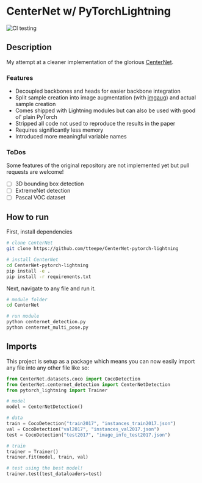 # CenterNet w/ PyTorchLightning 

![CI testing](https://github.com/tteepe/CenterNet-pytorch-lightning/workflows/CI%20testing/badge.svg?branch=main&event=push)

 
## Description
My attempt at a cleaner implementation of the glorious [CenterNet](https://github.com/xingyizhou/CenterNet).

### Features
- Decoupled backbones and heads for easier backbone integration
- Split sample creation into image augmentation (with [imgaug](https://github.com/aleju/imgaug)) and actual sample creation
- Comes shipped with Lightning modules but can also be used with good ol' plain PyTorch
- Stripped all code not used to reproduce the results in the paper
- Requires significantly less memory
- Introduced more meaningful variable names

### ToDos
Some features of the original repository are not implemented yet but pull requests are welcome!

- [ ] 3D bounding box detection
- [ ] ExtremeNet detection
- [ ] Pascal VOC dataset

## How to run   
First, install dependencies   
```bash
# clone CenterNet
git clone https://github.com/tteepe/CenterNet-pytorch-lightning

# install CenterNet
cd CenterNet-pytorch-lightning
pip install -e .   
pip install -r requirements.txt
 ```   
 Next, navigate to any file and run it.   
 ```bash
# module folder
cd CenterNet

# run module
python centernet_detection.py    
python centernet_multi_pose.py    
```

## Imports
This project is setup as a package which means you can now easily import any file into any other file like so:

```python
from CenterNet.datasets.coco import CocoDetection
from CenterNet.centernet_detection import CenterNetDetection
from pytorch_lightning import Trainer

# model
model = CenterNetDetection()

# data
train = CocoDetection("train2017", "instances_train2017.json")
val = CocoDetection("val2017", "instances_val2017.json")
test = CocoDetection("test2017", "image_info_test2017.json")

# train
trainer = Trainer()
trainer.fit(model, train, val)

# test using the best model!
trainer.test(test_dataloaders=test)
```
